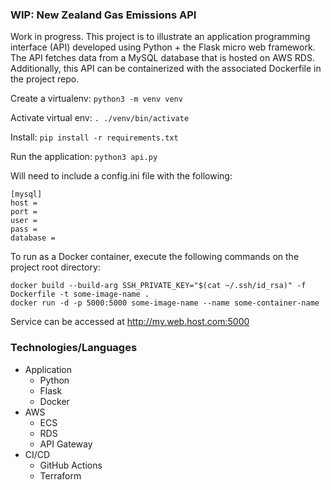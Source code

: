 ### WIP: New Zealand Gas Emissions API

Work in progress.  This project is to illustrate an application programming interface (API) developed using Python + the Flask micro web framework.  The API fetches data from a MySQL database that is hosted on AWS RDS.  Additionally, this API can be containerized with the associated Dockerfile in the project repo.

Create a virtualenv: `python3 -m venv venv`

Activate virtual env: `. ./venv/bin/activate`

Install: `pip install -r requirements.txt`

Run the application:  `python3 api.py`

Will need to include a config.ini file with the following:
```
[mysql]
host = 
port = 
user = 
pass = 
database = 
```

To run as a Docker container, execute the following commands on the project root directory:
```
docker build --build-arg SSH_PRIVATE_KEY="$(cat ~/.ssh/id_rsa)" -f Dockerfile -t some-image-name .
docker run -d -p 5000:5000 some-image-name --name some-container-name
```
Service can be accessed at http://my.web.host.com:5000

### Technologies/Languages
* Application
    * Python
    * Flask
    * Docker
* AWS
    * ECS
    * RDS 
    * API Gateway
* CI/CD
    * GitHub Actions
    * Terraform